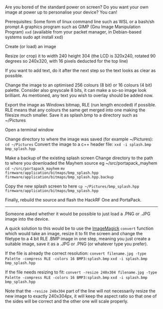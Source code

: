 Are you bored of the standard power on screen?
Do you want your own image at power up to personalise your device?
You can!

Prerequisites:
Some form of linux command line such as WSL or a bash/sh prompt
A graphics program such as GIMP (Gnu Image Manipulation Program)
`xxd` (available from your packet manager, in Debian-based systems sudo apt install xxd)

Create (or load) an image

Resize (or crop) it to width 240 height 304 (the LCD is 320x240, rotated 90 degrees so 240x320, with 16 pixels deducted for the top line)

If you want to add text, do it after the next step so the text looks as clear as possible.

Change the image to an optimised 256 colours (8 bit) or 16 colours (4 bit) palette. Consider also greyscale 8 bits, it can make a so-so image look brilliant.
As mentioned, any text you wish to overlay should be added now.

Export the image as Windows bitmap, RLE (run length encoded) if possible. RLE means that any colours the same get merged into one making the filesize much smaller.
Save it as splash.bmp to a directory such as ~/Pictures

Open a terminal window

Change directory to where the image was saved (for example ~/Pictures):
`cd ~/Pictures`
Convert the image to a c++ header file:
`xxd -i splash.bmp bmp_splash.hpp`

Make a backup of the existing splash screen
Change directory to the path to where you downloaded the Mayhem source eg ~/src/portapack_mayhem
`cd ~/src/portapack_mayhem`
`mv firmware/application/bitmaps/bmp_splash.hpp firmware/application/bitmaps/bmp_splash.hpp.backup`

Copy the new splash screen to here
`cp ~/Pictures/bmp_splash.hpp firmware/application/bitmaps/bmp_splash.hpp`

Finally, rebuild the source and flash the HackRF One and PortaPack.

----------------------
Someone asked whether it would be possible to just load a .PNG or .JPG image into the device.

A quick solution to this would be to use the [ImageMagick](https://imagemagick.org/script/download.php) `convert` function which would take an image, resize it to fit the screen and change the filetype to a 4 bit RLE .BMP image in one step, meaning you just create a suitable image, save it as a .JPG or .PNG (or whatever type you prefer).

If the file is already the correct resolution:
`convert filename.jpg -type Palette -compress RLE -colors 16 BMP3:splash.bmp`
`xxd -i splash.bmp bmp_splash.hpp`

If the file needs resizing to fit:
`convert -resize 240x304 filename.jpg -type Palette -compress RLE -colors 16 BMP3:splash.bmp`
`xxd -i splash.bmp bmp_splash.hpp`

Note that the `-resize 240x304` part of the line will not necessarily resize the new image to exactly 240x304px, it will keep the aspect ratio so that one of the sides will be correct and the other one will scale properly.
